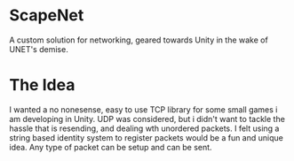 # ScapeNet
A custom solution for networking, geared towards Unity in the wake of UNET's demise.

# The Idea
I wanted a no nonesense, easy to use TCP library for some small games i am developing in Unity. UDP was considered, but i didn't want to tackle the hassle that is resending, and dealing wth unordered packets. I felt using a string based identity system to register packets would be a fun and unique idea. Any type of packet can be setup and can be sent.
